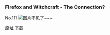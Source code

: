 ### Firefox and Witchcraft - The Connection?
No.111
![图片不见了~~~](https://imgs.xkcd.com/comics/firefox_wicca.png)

[原址](https://xkcd.com//111) [下载](https://imgs.xkcd.com/comics/firefox_wicca.png)

